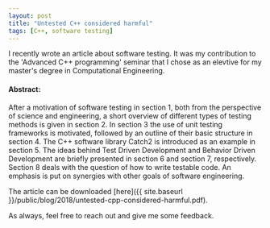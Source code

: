 ```yaml
---
layout: post
title: "Untested C++ considered harmful"
tags: [C++, software testing]
---
```


I recently wrote an article about software testing. It was my contribution to the 'Advanced C++ programming' seminar that I chose as an elevtive for my master's degree in Computational Engineering.

<!--more-->

#### Abstract:

After a motivation of software testing in section 1, both from the perspective of science and engineering, a short overview of different types of testing methods is given in section 2. In section 3 the use of unit testing frameworks is motivated, followed by an outline of their basic structure in section 4. The C++ software library Catch2 is introduced as an example in section 5. The ideas behind Test Driven Development and Behavior Driven Development are briefly presented in section 6 and section 7, respectively. Section 8 deals with the question of how to write testable code. An emphasis is put on synergies with other goals of software engineering.

The article can be downloaded [here]({{ site.baseurl }}/public/blog/2018/untested-cpp-considered-harmful.pdf).

As always, feel free to reach out and give me some feedback.
